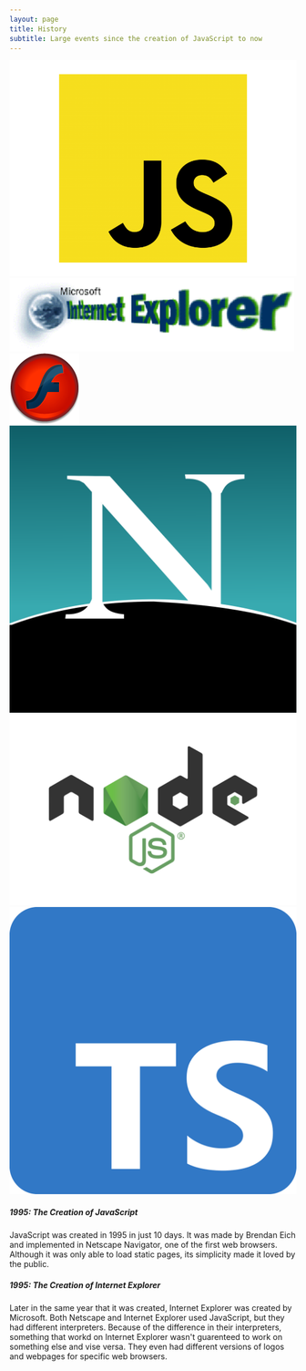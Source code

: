 ```yaml
---
layout: page
title: History
subtitle: Large events since the creation of JavaScript to now
---
```


<img src="assets/img/avatar-icon.png" max-height="250px"></img>
<img src="assets/img/500px-IE_1_logo.png" max-height="250px"></img>
<img src="assets/img/Macromedia_Flash_6_icon.png" max-height="250px"></img>
<img src="assets/img/Netscape_icon.png" max-height="250px"></img>
<img src="assets/img/Node.js-Logo.wine.png" max-height="250px"></img>
<img src="assets/img/Typescript_logo_2020.svg.png" max-height="250px"></img>


##### 1995: The Creation of JavaScript

JavaScript was created in 1995 in just 10 days. It was made by Brendan Eich and implemented in Netscape Navigator, one of the first web browsers. Although it was only able to load static pages, its simplicity made it loved by the public.

##### 1995: The Creation of Internet Explorer

Later in the same year that it was created, Internet Explorer was created by Microsoft. Both Netscape and Internet Explorer used JavaScript, but they had different interpreters. Because of the difference in their interpreters, something that workd on Internet Explorer wasn't guarenteed to work on something else and vise versa. They even had different versions of logos and webpages for specific web browsers.
